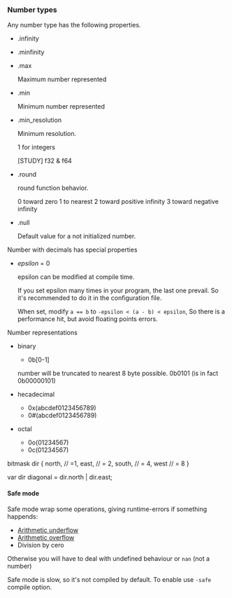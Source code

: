 <a name="number-type"></a>
### Number types

Any number type has the following properties.

* .infinity

* .minfinity

* .max

  Maximum number represented

* .min

  Minimum number represented

* .min_resolution

  Minimum resolution.

  1 for integers

  [STUDY] f32 & f64

* .round

  round function behavior.

  0 toward zero
  1 to nearest
  2 toward positive infinity
  3 toward negative infinity

* .null

  Default value for a not initialized number.


Number with decimals has special properties

* *epsilon* = 0

  epsilon can be modified at compile time.

  If you set epsilon many times in your program, the last one prevail. So it's recommended to do it in the configuration file.

  When set, modify `a == b` to `-epsilon < (a - b) < epsilon`, So there is a performance hit, but avoid floating points errors.


Number representations

* binary

  * 0b[0-1]

  number will be truncated to nearest 8 byte possible.
  0b0101 (is in fact 0b00000101)

* hecadecimal

  * 0x(abcdef0123456789)
  * 0#(abcdef0123456789)

* octal

  * 0o(01234567)
  * 0c(01234567)


bitmask dir {
  north, // =1,
  east,  // = 2,
  south, // = 4,
  west   // = 8
}

var dir diagonal = dir.north | dir.east;



#### Safe mode

Safe mode wrap some operations, giving runtime-errors if something
happends:

* [Arithmetic underflow](http://en.wikipedia.org/wiki/Arithmetic_underflow)
* [Arithmetic overflow](http://en.wikipedia.org/wiki/Arithmetic_overflow)
* Division by cero

Otherwise you will have to deal with undefined behaviour or `nan` (not a number)

Safe mode is slow, so it's not compiled by default. To enable use `-safe` compile option.
